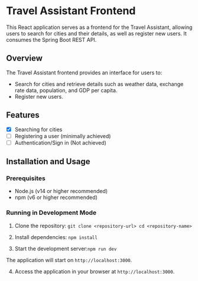 # Travel Assistant Frontend

This React application serves as a frontend for the Travel Assistant, allowing users to search for cities and their details, as well as register new users. It consumes the Spring Boot REST API.

## Overview

The Travel Assistant frontend provides an interface for users to:

- Search for cities and retrieve details such as weather data, exchange rate data, population, and GDP per capita.
- Register new users.

## Features

- [x] Searching for cities
- [ ] Registering a user (minimally achieved)
- [ ] Authentication/Sign in (Not achieved)

## Installation and Usage

### Prerequisites

- Node.js (v14 or higher recommended)
- npm (v6 or higher recommended)

### Running in Development Mode

1. Clone the repository: `git clone <repository-url>
cd <repository-name>`

2. Install dependencies: `npm install`

3. Start the development server:`npm run dev`

The application will start on `http://localhost:3000`.

4. Access the application in your browser at `http://localhost:3000`.
